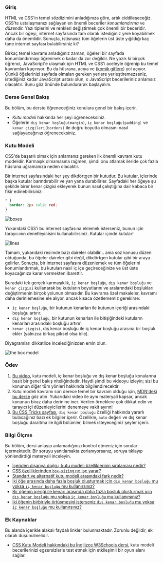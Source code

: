 ### Giriş

HTML ve CSS'in temel sözdizimini anladığınıza göre, artık ciddileşeceğiz. CSS'te ustalaşmanızı sağlayan en önemli beceriler _konumlandırma_ ve _düzendir._ Yazı tiplerini ve renkleri değiştirmek çok önemli bir beceridir. Ancak bir öğeyi, internet sayfasında tam olarak istediğiniz yere koyabilmek daha da önemlidir. Sonuçta, istisnasız tüm öğelerin üst üste yığıldığı kaç tane internet sayfası bulabilirsiniz ki?

Birkaç temel kavramı anladığınız zaman, öğeleri bir sayfada konumlandırmayı öğrenmek o kadar da zor değildir. Ne yazık ki birçok öğrenci, JavaScript'e ulaşmak için HTML ve CSS'i aceleyle öğrenip bu temel kavramları kaçırıyor. Bu da hüsrana, acıya ve ([komik giflere](https://giphy.com/gifs/css-13FrpeVH09Zrb2)) yol açıyor. Çünkü öğelerinizi sayfada olmaları gereken yerlere yerleştiremezseniz, istediğiniz kadar JavaScript ustası olun, o JavaScript becerileriniz anlamsız olacaktır. Bunu göz önünde bulundurarak başlayalım.

### Derse Genel Bakış

Bu bölüm, bu derste öğreneceğiniz konulara genel bir bakış içerir.

- _Kutu modeli_ hakkında her şeyi öğreneceksiniz.
- Öğelerin `dış kenar boşluğu(margin)`, `iç kenar boşluğu(padding)` ve `kenar çizgileri(borders)` ile doğru boyutta olmasını nasıl sağlayacağınızı öğreneceksiniz.

### Kutu Modeli

CSS'de başarılı olmak için anlamanız gereken ilk önemli kavram kutu modelidir. Karmaşık olmamasına rağmen, şimdi onu atlamak ileride çok fazla hüsrana uğramanıza neden olacaktır.

Bir internet sayfasındaki her şey dikdörtgen bir kutudur. Bu kutular, içlerinde başka kutular barındırabilir ve yan yana durabilirler. Sayfadaki her öğeye şu şekilde birer kenar çizgisi ekleyerek bunun nasıl çalıştığına dair kabaca bir fikir edinebilirsiniz:

```css
* {
  border: 2px solid red;
}
```

![boxes](https://cdn.statically.io/gh/TheOdinProject/curriculum/main/foundations/html_css/the-box-model/imgs/boxes.png)

Yukarıdaki CSS'i bu internet sayfasına eklemek isterseniz, bunun için tarayıcının denetleyicisini kullanabilirsiniz. Kutular içinde kutular!

![lines](https://cdn.statically.io/gh/TheOdinProject/curriculum/main/foundations/html_css/the-box-model/imgs/odin-lined.png)

Tamam, yukarıdaki resimde bazı daireler olabilir... ama söz konusu düzen olduğunda, bu öğeler daireler gibi değil, dikdörtgen kutular gibi bir araya gelirler. Sonuçta, bir internet sayfasını düzenlemek ve tüm öğelerini konumlandırmak, bu kutuları nasıl iç içe geçireceğinize ve üst üste koyacağınıza karar vermekten ibarettir.

Buradaki tek gerçek karmaşıklık, `iç kenar boşluğu`, `dış kenar boşluğu` ve `kenar çizgisi` kullanarak bu kutuların boyutlarını ve aralarındaki boşlukları değiştirmenin birçok yolunun olmasıdır. Bu kavrama özel makaleler, kavramı daha derinlemesine ele alıyor, ancak kısaca özetlememiz gerekirse:

- `iç kenar boşluğu`, bir kutunun kenarları ile kutunun içeriği arasındaki boşluğu artırır.
- `dış kenar boşluğu`, bir kutunun kenarları ile bitişiğindeki kutuların kenarları arasındaki boşluğu artırır.
- `kenar çizgisi`, dış kenar boşluğu ile iç kenar boşluğu arasına bir boşluk ekler (yalnızca birkaç piksel olsa bile).

Diyagramları dikkatlice incelediğinizden emin olun.

![the box model](https://cdn.statically.io/gh/TheOdinProject/curriculum/main/foundations/html_css/the-box-model/imgs/box-model.png)

### Ödev

<div class="lesson-content__panel" markdown="1">

1. [Bu video](https://www.youtube.com/watch?v=rIO5326FgPE), kutu modeli, iç kenar boşluğu ve dış kenar boşluğu konularına basit bir genel bakış niteliğindedir. Haydi şimdi bu videoyu izleyin; sizi bu konunun diğer tüm yönleri hakkında bilgilendirecektir.
2. Kutu modeli kavramı son derece temel bir kavram olduğu için, [MDN'deki bu derse](https://developer.mozilla.org/en-US/docs/Learn/CSS/Building_blocks/The_box_model) göz atın. Yukarıdaki video ile aynı materyali kapsar, ancak konunun biraz daha derinine iner. Verilen örneklere çok dikkat edin ve tarayıcı içi düzenleyicilerini denemeye vakit ayırın!
3. [Bu CSS Tricks sayfası](https://css-tricks.com/almanac/properties/m/margin/), `dış kenar boşluğu` özelliği hakkında yararlı bulacağınız bazı ek bilgiler içerir. Özellikle, `auto` değeri ve dış kenar boşluğu daraltma ile ilgili bölümler, bilmek isteyeceğiniz şeyler içerir.

</div>

### Bilgi Ölçme

Bu bölüm, dersi anlayıp anlamadığınızı kontrol etmeniz için sorular içermektedir. Bir soruyu yanıtlamakta zorlanıyorsanız, soruya tıklayıp yönlendirdiği materyali inceleyin.

- [İçeriden dışarıya doğru, kutu modeli özelliklerinin sıralaması nedir?](#the-box-model)
- [CSS özelliklerinden `box-sizing` ne işe yarar?](https://developer.mozilla.org/en-US/docs/Learn/CSS/Building_blocks/The_box_model#the_alternative_css_box_model)
- [Standart ve alternatif kutu modeli arasındaki fark nedir?](https://developer.mozilla.org/en-US/docs/Learn/CSS/Building_blocks/The_box_model#the_alternative_css_box_model)
- [İki öğe arasında daha fazla boşluk oluşturmak için `dış kenar boşluğu` mu yoksa `iç kenar boşluğu` mu kullanırsınız?](https://developer.mozilla.org/en-US/docs/Learn/CSS/Building_blocks/The_box_model#margins_padding_and_borders)
- [Bir öğenin içeriği ile kenarı arasında daha fazla boşluk oluşturmak için `dış kenar boşluğu` mu yoksa `iç kenar boşluğu` mu kullanırsınız?](https://developer.mozilla.org/en-US/docs/Learn/CSS/Building_blocks/The_box_model#margins_padding_and_borders)
- [İki öğenin birbiriyle örtüşmesini isterseniz `dış kenar boşluğu` mu yoksa `iç kenar boşluğu` mu kullanırsınız?](https://developer.mozilla.org/en-US/docs/Learn/CSS/Building_blocks/The_box_model#margins_padding_and_borders)

### Ek Kaynaklar

Bu alanda içerikle alakalı faydalı linkler bulunmaktadır. Zorunlu değildir, ek olarak düşünülmelidir.

- [CSS Kutu Modeli hakkındaki bu İngilizce W3Schools dersi](https://www.w3schools.com/css/css_boxmodel.asp), kutu modeli becerilerinizi egzersizlerle test etmek için etkileşimli bir oyun alanı sağlar.
